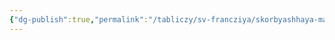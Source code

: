 ```yaml
---
{"dg-publish":true,"permalink":"/tabliczy/sv-francziya/skorbyashhaya-madonna/","dgPassFrontmatter":true}
---
```



